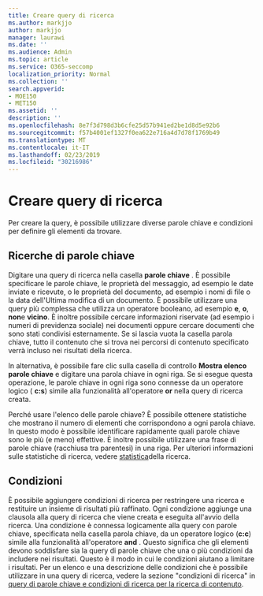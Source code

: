 ```yaml
---
title: Creare query di ricerca
ms.author: markjjo
author: markjjo
manager: laurawi
ms.date: ''
ms.audience: Admin
ms.topic: article
ms.service: O365-seccomp
localization_priority: Normal
ms.collection: ''
search.appverid:
- MOE150
- MET150
ms.assetid: ''
description: ''
ms.openlocfilehash: 8e7f3d798d3b6cfe25d57b941ed2be1d8d5e92b6
ms.sourcegitcommit: f57b4001ef1327f0ea622e716a4d7d78f1769b49
ms.translationtype: MT
ms.contentlocale: it-IT
ms.lasthandoff: 02/23/2019
ms.locfileid: "30216986"
---
```

# <a name="build-search-queries"></a>Creare query di ricerca

Per creare la query, è possibile utilizzare diverse parole chiave e condizioni per definire gli elementi da trovare.

## <a name="keyword-searches"></a>Ricerche di parole chiave

Digitare una query di ricerca nella casella **parole chiave** . È possibile specificare le parole chiave, le proprietà del messaggio, ad esempio le date inviate e ricevute, o le proprietà del documento, ad esempio i nomi di file o la data dell'Ultima modifica di un documento. È possibile utilizzare una query più complessa che utilizza un operatore booleano, ad esempio **e**, **o**, **non**e **vicino**. È inoltre possibile cercare informazioni riservate (ad esempio i numeri di previdenza sociale) nei documenti oppure cercare documenti che sono stati condivisi esternamente. Se si lascia vuota la casella parola chiave, tutto il contenuto che si trova nei percorsi di contenuto specificato verrà incluso nei risultati della ricerca.
    
In alternativa, è possibile fare clic sulla casella di controllo **Mostra elenco parole chiave** e digitare una parola chiave in ogni riga. Se si esegue questa operazione, le parole chiave in ogni riga sono connesse da un operatore logico ( **c:s**) simile alla funzionalità all'operatore **or** nella query di ricerca creata. 
    
Perché usare l'elenco delle parole chiave? È possibile ottenere statistiche che mostrano il numero di elementi che corrispondono a ogni parola chiave. In questo modo è possibile identificare rapidamente quali parole chiave sono le più (e meno) effettive. È inoltre possibile utilizzare una frase di parole chiave (racchiusa tra parentesi) in una riga. Per ulteriori informazioni sulle statistiche di ricerca, vedere [statistica](search-statistics.md)della ricerca.

## <a name="conditions"></a>Condizioni
    
È possibile aggiungere condizioni di ricerca per restringere una ricerca e restituire un insieme di risultati più raffinato. Ogni condizione aggiunge una clausola alla query di ricerca che viene creata e eseguita all'avvio della ricerca. Una condizione è connessa logicamente alla query con parole chiave, specificata nella casella parola chiave, da un operatore logico (**c:c**) simile alla funzionalità all'operatore **and** . Questo significa che gli elementi devono soddisfare sia la query di parole chiave che una o più condizioni da includere nei risultati. Questo è il modo in cui le condizioni aiutano a limitare i risultati. Per un elenco e una descrizione delle condizioni che è possibile utilizzare in una query di ricerca, vedere la sezione "condizioni di ricerca" in [query di parole chiave e condizioni di ricerca per la ricerca di contenuto](../keyword-queries-and-search-conditions.md#search-conditions).


